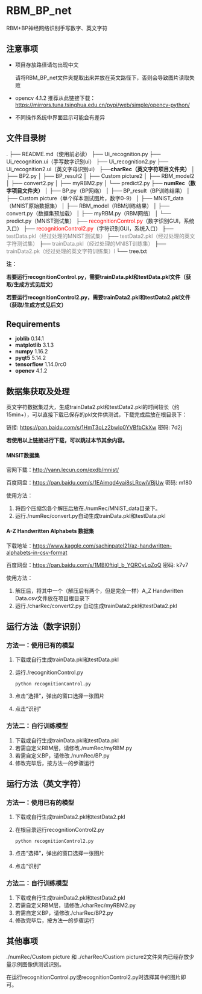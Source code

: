# RBM_BP_net

RBM+BP神经网络识别手写数字、英文字符



## 注意事项

- 项目存放路径请勿出现中文

  请将RBM_BP_net文件夹提取出来并放在英文路径下，否则会导致图片读取失败

- opencv 4.1.2 推荐从此链接下载：https://mirrors.tuna.tsinghua.edu.cn/pypi/web/simple/opencv-python/

- 不同操作系统中界面显示可能会有差异



## 文件目录树

.
├── README.md（使用前必读）
├── Ui_recognition.py
├── Ui_recognition.ui（手写数字识别ui）
├── Ui_recognition2.py
├── Ui_recognition2.ui（英文字母识别ui）
├──**charRec（英文字符项目文件夹）**
│  ├── BP2.py
│  ├── BP_result2
│  ├── Custom picture2
│  ├── RBM_model2
│  ├── convert2.py
│  ├── myRBM2.py
│  └── predict2.py
├── **numRec（数字项目文件夹）**
│  ├── BP.py（BP网络）
│  ├── BP_result（BP训练结果）
│  ├── Custom picture（单个样本测试图片，数字0-9）
│  ├── MNIST_data（MNIST原始数据集）
│  ├── RBM_model（RBM训练结果）
│  ├── convert.py（数据集预加载）
│  ├── myRBM.py（RBM网络）
│  └── predict.py（MNIST测试集）
├── <font color=red>recognitionControl.py</font>（数字识别GUI，系统入口）
├── <font color=red>recognitionControl2.py</font>（字符识别GUI，系统入口）
├── <font color=gray>testData.pkl（经过处理的MNIST测试集）</font>
├── <font color=gray>testData2.pkl（经过处理的英文字符测试集）</font>
├── <font color=gray>trainData.pkl（经过处理的MNIST训练集）</font>
├── <font color=gray>trainData2.pk（经过处理的英文字符训练集）l</font>
└── tree.txt



**注：**

**若要运行recognitionControl.py，需要trainData.pkl和testData.pkl文件（获取/生成方式见后文）**

**若要运行recognitionControl2.py，需要trainData2.pkl和testData2.pkl文件（获取/生成方式见后文）**



## Requirements

- **joblib** 0.14.1
- **matplotlib** 3.1.3
- **numpy** 1.16.2
- **pyqt5** 5.14.2
- **tensorflow** 1.14.0rc0
- **opencv** 4.1.2



## 数据集获取及处理

英文字符数据集过大，生成trainData2.pkl和testData2.pkl的时间较长（约15min+），可以直接下载已保存的pkl文件供测试，下载完成后放在根目录下：

链接: https://pan.baidu.com/s/1HmT3oLz2bwlo0YVBfbCkXw  密码: 7d2j



**若使用以上链接进行下载，可以跳过本节其余内容。**



#### MNSIT数据集

官网下载：http://yann.lecun.com/exdb/mnist/

百度网盘：https://pan.baidu.com/s/1EAimqd4yai8sLRcwiVBjUw  密码: m180



使用方法：

1. 将四个压缩包各个解压后放在./numRec/MNIST_data目录下。
2. 运行./numRec/convert.py自动生成trainData.pkl和testData.pkl



#### A-Z Handwritten Alphabets 数据集

下载地址：https://www.kaggle.com/sachinpatel21/az-handwritten-alphabets-in-csv-format

百度网盘：https://pan.baidu.com/s/1MBl0ftiqI_b_YQRCvLqZoQ  密码: k7v7



使用方法：

1. 解压后，将其中一个（解压后有两个，但是完全一样）A_Z Handwritten Data.csv文件放在项目根目录下
2. 运行./charRec/convert2.py 自动生成trainData2.pkl和testData2.pkl



## 运行方法（数字识别）

### 方法一：使用已有的模型

1. 下载或自行生成trainData.pkl和testData.pkl

2. 运行./recognitionControl.py

   ```
   python recognitionControl.py
   ```

3. 点击“选择”，弹出的窗口选择一张图片

4. 点击“识别”



### 方法二：自行训练模型

1. 下载或自行生成trainData.pkl和testData.pkl
3. 若需自定义RBM层，请修改./numRec/myRBM.py
4. 若需自定义BP，请修改./numRec/BP.py
5. 修改完毕后，按方法一的步骤运行



## 运行方法（英文字符）

### 方法一：使用已有的模型

1. 下载或自行生成trainData2.pkl和testData2.pkl

2. 在根目录运行recognitionControl2.py

   ```
   python recognitionControl2.py
   ```

3. 点击“选择”，弹出的窗口选择一张图片

4. 点击“识别”



### 方法二：自行训练模型

1. 下载或自行生成trainData2.pkl和testData2.pkl
3. 若需自定义RBM层，请修改./charRec/myRBM2.py
4. 若需自定义BP，请修改./charRec/BP2.py
5. 修改完毕后，按方法一的步骤运行



## 其他事项

./numRec/Custom picture 和 ./charRec/Custiom picture2文件夹内已经存放少量示例图像供测试识别。

在运行recognitionControl.py或recognitionControl2.py时选择其中的图片即可。

